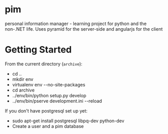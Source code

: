 pim
===

personal information manager - learning project for python and the non-.NET life. Uses pyramid for the server-side and angularjs for the client

Getting Started
===============
From the current directory (`archive`):
* cd ..
* mkdir env
* virtualenv env --no-site-packages
* cd archive
* ../env/bin/python setup.py develop
* ../env/bin/pserve development.ini --reload

If you don't have postgresql set up yet:
* sudo apt-get install postgresql libpq-dev python-dev
* Create a user and a pim database